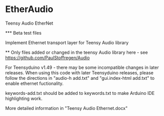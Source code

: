 # EtherAudio
Teensy Audio EtherNet

*** Beta test files

Implement Ethernet transport layer for Teensy Audio library

** Only files added or changed in the teensy Audio library here - see https://github.com/PaulStoffregen/Audio

For Teensyduino v1.49 - there may be some incompatible changes in later releases. 
When using this code with later Teensyduino releases, please follow the directions in "audio-h add.txt" and "gui.index-html add.txt" to enable ethernet fuctionality.

keywords-add.txt should be added to keywords.txt to make Arduino IDE highlighting work.

More detailed information in "Teensy Audio Ethernet.docx"
